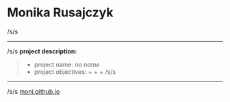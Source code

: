 # Monika Rusajczyk

/s/s 
***
/s/s
**project description:**
> * project name: *no name*
> * project objectives: 
>     + 
>     +
>     +
/s/s
***
/s/s
[moni.github.io](https://github.com/moni/moni.github.io)

